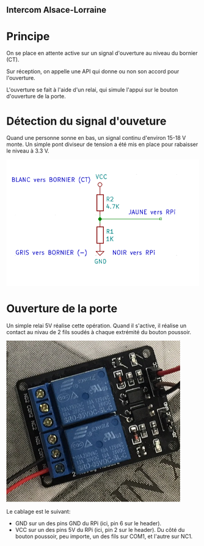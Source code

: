 Intercom Alsace-Lorraine
---
# Principe

On se place en attente active sur un signal d'ouverture au niveau du bornier (CT).

Sur réception, on appelle une API qui donne ou non son accord pour l'ouverture.

L'ouverture se fait à l'aide d'un relai, qui simule l'appui sur le bouton d'ouverture de la porte.

# Détection du signal d'ouveture

Quand une personne sonne en bas, un signal continu d'environ 15-18 V monte. Un simple pont diviseur de tension a été mis en place pour rabaisser le niveau à 3.3 V.

![Detection Intercom](detection-intercom.jpg)

# Ouverture de la porte

Un simple relai 5V réalise cette opération. Quand il s'active, il réalise un contact au nivau de 2 fils soudés à chaque extrémité du bouton poussoir.

![Relai](relai.jpg)

Le cablage est le suivant:
- GND sur un des pins GND du RPi (ici, pin 6 sur le header).
- VCC sur un des pins 5V du RPi (ici, pin 2 sur le header).
Du côté du bouton poussoir, peu importe, un des fils sur COM1, et l'autre sur NC1.
